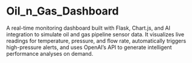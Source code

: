 # Oil_n_Gas_Dashboard
A real-time monitoring dashboard built with Flask, Chart.js, and AI integration to simulate oil and gas pipeline sensor data. It visualizes live readings for temperature, pressure, and flow rate, automatically triggers high-pressure alerts, and uses OpenAI’s API to generate intelligent performance analyses on demand.
